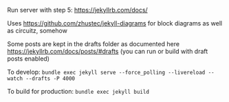 Run server with step 5: https://jekyllrb.com/docs/

Uses https://github.com/zhustec/jekyll-diagrams for block diagrams as well as circuitz, somehow

Some posts are kept in the drafts folder as documented here https://jekyllrb.com/docs/posts/#drafts (you can run or build with draft posts enabled)

To develop: `bundle exec jekyll serve --force_polling --livereload --watch --drafts -P 4000`

To build for production: `bundle exec jekyll build`